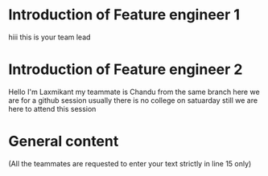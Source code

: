 # Introduction of Feature engineer 1
hiii
this is your team lead 




# Introduction of Feature engineer 2 

Hello I'm Laxmikant
my teammate is Chandu from the same branch
here we are for a github session
usually there is no college on satuarday still we are here to attend this session



# General content
(All the teammates are requested to enter your text strictly in line 15 only)





